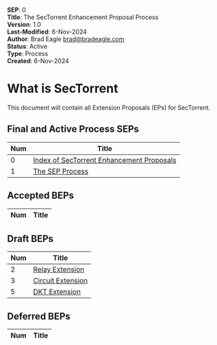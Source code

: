**SEP**: 0  
**Title**: The SecTorrent Enhancement Proposal Process  
**Version**: 1.0  
**Last-Modified**: 6-Nov-2024  
**Author**: Brad Eagle <brad@bradeagle.com>  
**Status**: Active  
**Type**: Process  
**Created**: 6-Nov-2024

# What is SecTorrent

This document will contain all Extension Proposals (EPs) for
SecTorrent.

Final and Active Process SEPs
-----

| Num   | Title                                                                                             |
|-------|---------------------------------------------------------------------------------------------------|
| 0     | [Index of SecTorrent Enhancement Proposals](/seps/0000)                                           |
| 1     | [The SEP Process](/seps/0001)                                                                     |

Accepted BEPs
-----

| Num   | Title                                                                                             |
|-------|---------------------------------------------------------------------------------------------------|

Draft BEPs
-----

| Num   | Title                                                                                             |
|-------|---------------------------------------------------------------------------------------------------|
| 2     | [Relay Extension](/seps/0002)                                                                     |
| 3     | [Circuit Extension](/seps/0003)                                                                   |
| 5     | [DKT Extension](/seps/0005)                                                                   |

Deferred BEPs 
-----

| Num   | Title                                                                                             |
|-------|---------------------------------------------------------------------------------------------------|
